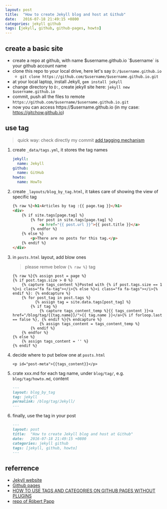 ```yaml
---
layout: post
title:  "How to create Jekyll blog and host at Github"
date:   2016-07-18 21:49:15 +0800
categories: jekyll github
tags: [jekyll, github, github-pages, howto]
---
```


## create a basic site
- create a repo at github, with name $username.github.io `$username` is your github account name
- clone this repo to your local drive, here let's say `D:/$username.github.io`
  - `git clone https://github.com/$username/$username.github.io.git`
- at your local laptop, install Jekyll, `gem install jekyll`
- change directory to `D:`, create jekyll site here: `jekyll new $username.github.io`
- commit, push all the files to remote `https://github.com/$username/$username.github.io.git`
- now you can access https://$username.github.io (in my case: https://gitchow.github.io)

## use tag
> quick way: check directly my commit [add tagging mechanism](https://github.com/GitChow/gitchow.github.io/commit/e6bd205b85f94074c04aef52847cd51838c90890)

1.  create `_data/tags.yml`, it stores the tag names

    ``` yml
    jekyll:
      name: Jekyll
    github:
      name: GitHub
    howto:
      name: HowTo
    ```

2.  create `_layouts/blog_by_tag.html`, it takes care of showing the view of specific tag

    ``` html
    {% raw %}<h1>Articles by tag :{{ page.tag }}</h1>
    <div>
        {% if site.tags[page.tag] %}
            {% for post in site.tags[page.tag] %}
                <a href="{{ post.url }}">{{ post.title }}</a>
            {% endfor %}
        {% else %}
            <p>There are no posts for this tag.</p>
        {% endif %}
    </div>
    ```

3.  in `posts.html` layout, add blow ones

    > please remve below `{% raw %}` tag

    ```liquid
    {% raw %}{% assign post = page %}
    {% if post.tags.size > 0 %}
        {% capture tags_content %}Posted with {% if post.tags.size == 1 %}<i class="fa fa-tag"></i>{% else %}<i class="fa fa-tags"></i>{% endif %}: {% endcapture %}
        {% for post_tag in post.tags %}
              {% assign tag = site.data.tags[post_tag] %}
            {% if tag %}
                {% capture tags_content_temp %}{{ tags_content }}<a href="/blog/tag/{{tag.name}}/">{{ tag.name }}</a>{% if forloop.last == false %}, {% endif %}{% endcapture %}
                {% assign tags_content = tags_content_temp %}
            {% endif %}
        {% endfor %}
    {% else %}
        {% assign tags_content = '' %}
    {% endif %}
    ```

4.  decide where to put below one at `posts.html`

    ``` 
    <p id="post-meta">{{tags_content}}</p>
    ```

5.  crate xxx.md for each tag name, under `blog/tag/`, e.g. `blog/tag/howto.md`, content

    ```md
    ---
    layout: blog_by_tag
    tag: jekyll
    permalink: /blog/tag/Jekyll/
    ---
    ```

6.  finally, use the tag in your post

    ```md
    ---
    layout: post
    title:  "How to create Jekyll blog and host at Github"
    date:   2016-07-18 21:49:15 +0800
    categories: jekyll github
    tags: [jekyll, github, howto]
    ---
    ```



## referrence
- [Jekyll website](https://jekyllrb.com/)
- [Github pages](https://help.github.com/categories/customizing-github-pages/)
- [HOW TO USE TAGS AND CATEGORIES ON GITHUB PAGES WITHOUT PLUGINS](http://www.minddust.com/post/tags-and-categories-on-github-pages/)
- [repo of Róbert Papp](https://github.com/TWiStErRob/twisterrob.github.io/tree/master/_layouts)
